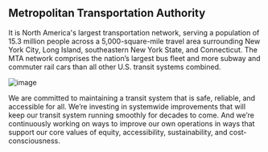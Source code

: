 ## Metropolitan Transportation Authority 

It is North America's largest transportation network, serving a population of 
15.3 million people across a 5,000-square-mile travel area surrounding New York City, Long Island, southeastern New York State, 
and Connecticut. The MTA network comprises the nation’s largest bus fleet and more subway and commuter rail cars than all other 
U.S. transit systems combined.

![image](https://github.com/uriellmendezz/Final_Project_Henry/assets/115907710/9c1084a6-2f25-4d0b-843d-cc99ad25b314)

We are committed to maintaining a transit system that is safe, reliable, and accessible for all. We’re investing in systemwide 
improvements that will keep our transit system running smoothly for decades to come. And we’re continuously working on ways to 
improve our own operations in ways that support our core values of equity, accessibility, sustainability, and 
cost-consciousness.

